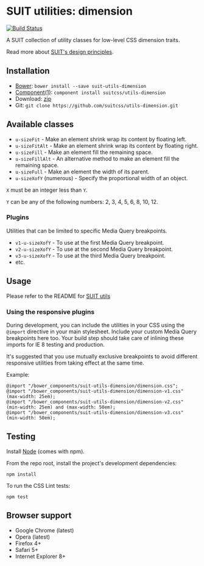 # SUIT utilities: dimension

[![Build Status](https://secure.travis-ci.org/suitcss/utils-dimension.png?branch=master)](http://travis-ci.org/suitcss/utils-dimension)

A SUIT collection of utility classes for low-level CSS dimension traits.

Read more about [SUIT's design principles](https://github.com/suitcss/suit/).

## Installation

* [Bower](http://bower.io/): `bower install --save suit-utils-dimension`
* [Component(1)](http://component.io/): `component install suitcss/utils-dimension`
* Download: [zip](https://github.com/suitcss/utils-dimension/zipball/master)
* Git: `git clone https://github.com/suitcss/utils-dimension.git`

## Available classes

* `u-sizeFit` - Make an element shrink wrap its content by floating left.
* `u-sizeFitAlt` - Make an element shrink wrap its content by floating right.
* `u-sizeFill` - Make an element fill the remaining space.
* `u-sizeFillAlt` - An alternative method to make an element fill the remaining space.
* `u-sizeFull` - Make an element the width of its parent.
* `u-sizeXofY` (numerous) - Specify the proportional width of an object.

`X` must be an integer less than `Y`.

`Y` can be any of the following numbers: 2, 3, 4, 5, 6, 8, 10, 12.

### Plugins

Utilities that can be limited to specific Media Query breakpoints.

* `v1-u-sizeXofY` - To use at the first Media Query breakpoint.
* `v2-u-sizeXofY` - To use at the second Media Query breakpoint.
* `v3-u-sizeXofY` - To use at the third Media Query breakpoint.
* etc.

## Usage

Please refer to the README for [SUIT utils](https://github.com/suitcss/utils/)

### Using the responsive plugins

During development, you can include the utilities in your CSS using the
`@import` directive in your main stylesheet. Include your custom Media Query
breakpoints here too. Your build step should take care of inlining these
imports for IE 8 testing and production.

It's suggested that you use mutually exclusive breakpoints to avoid different
responsive utilities from taking effect at the same time.

Example:

```
@import "/bower_components/suit-utils-dimension/dimension.css";
@import "/bower_components/suit-utils-dimension/dimension-v1.css" (max-width: 25em);
@import "/bower_components/suit-utils-dimension/dimension-v2.css" (min-width: 25em) and (max-width: 50em);
@import "/bower_components/suit-utils-dimension/dimension-v3.css" (min-width: 50em);
```

## Testing

Install [Node](http://nodejs.org) (comes with npm).

From the repo root, install the project's development dependencies:

```
npm install
```

To run the CSS Lint tests:

```
npm test
```

## Browser support

* Google Chrome (latest)
* Opera (latest)
* Firefox 4+
* Safari 5+
* Internet Explorer 8+
